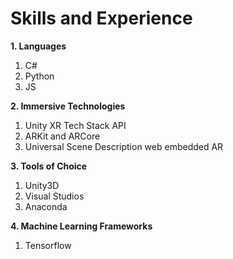 # Skills and Experience
**1. Languages**
   1. C# 
   2. Python 
   3. JS
   
**2. Immersive Technologies**
   1.  Unity XR Tech Stack API
   2.  ARKit and ARCore
   3.  Universal Scene Description web embedded AR
   
**3. Tools of Choice**
   1. Unity3D
   2. Visual Studios
   3. Anaconda
   
**4. Machine Learning Frameworks**
   1. Tensorflow
     


  

